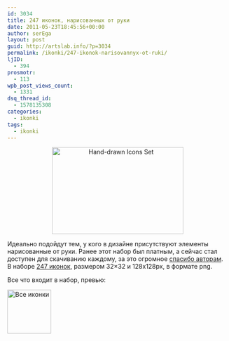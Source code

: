 ```yaml
---
id: 3034
title: 247 иконок, нарисованных от руки
date: 2011-05-23T18:45:56+00:00
author: serEga
layout: post
guid: http://artslab.info/?p=3034
permalink: /ikonki/247-ikonok-narisovannyx-ot-ruki/
ljID:
  - 394
prosmotr:
  - 113
wpb_post_views_count:
  - 1331
dsq_thread_id:
  - 1578135308
categories:
  - ikonki
tags:
  - ikonki
---
```

<center>
  <a href="{{site.img_cdn}}/handdrawn_icons_set.jpg"><img src="{{site.img_cdn}}/handdrawn_icons_set-300x198.jpg" alt="Hand-drawn Icons Set" title="handdrawn_icons_set" width="300" height="198" class="alignnone size-medium wp-image-3035" /></a>
</center>

Идеально подойдут тем, у кого в дизайне присутствуют элементы нарисованные от руки. Ранее этот набор был платным, а сейчас стал доступен для скачиванию каждому, за это огромное [спасибо авторам](http://177icons.com/hand-drawn-web-icon-set). В наборе [247 иконок](http://177icons.com/hand-drawn-web-icon-set), размером 32&#215;32 и 128х128px, в формате png.

Все что входит в набор, превью:

[<img src="{{site.img_cdn}}/all_in_one-100x100.png" alt="Все иконки" title="all_in_one" width="100" height="100" class="alignnone size-thumbnail wp-image-3036" />]({{site.img_cdn}}/all_in_one.png)